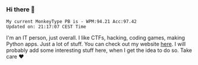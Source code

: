 ### Hi there 👋
<!-- PB START -->
```
My current MonkeyType PB is - WPM:94.21 Acc:97.42
Updated on: 21:17:07 CEST Time
```
<!-- PB END -->
I'm an IT person, just overall. I like CTFs, hacking, coding games, making Python apps. Just a lot of stuff.
You can check out my website [here](https://skill3472.github.io/).
I will probably add some interesting stuff here, when I get the idea to do so. Take care ❤️
